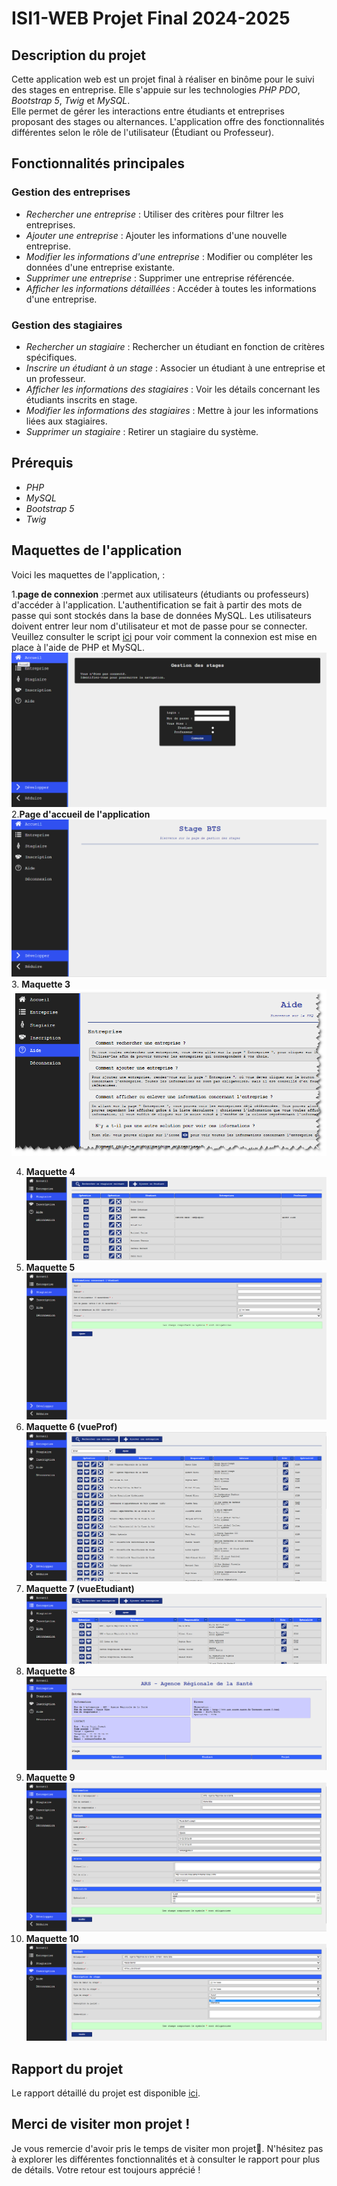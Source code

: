 # ISI1-WEB Projet Final 2024-2025

## Description du projet
Cette application web est un projet final à réaliser en binôme pour le suivi des stages en entreprise. Elle s'appuie sur les technologies *PHP PDO*, *Bootstrap 5*, *Twig* et *MySQL*.  
Elle permet de gérer les interactions entre étudiants et entreprises proposant des stages ou alternances. L'application offre des fonctionnalités différentes selon le rôle de l'utilisateur (Étudiant ou Professeur).

## Fonctionnalités principales
### Gestion des entreprises
- *Rechercher une entreprise* : Utiliser des critères pour filtrer les entreprises.
- *Ajouter une entreprise* : Ajouter les informations d'une nouvelle entreprise.
- *Modifier les informations d'une entreprise* : Modifier ou compléter les données d'une entreprise existante.
- *Supprimer une entreprise* : Supprimer une entreprise référencée.
- *Afficher les informations détaillées* : Accéder à toutes les informations d'une entreprise.

### Gestion des stagiaires
- *Rechercher un stagiaire* : Rechercher un étudiant en fonction de critères spécifiques.
- *Inscrire un étudiant à un stage* : Associer un étudiant à une entreprise et un professeur.
- *Afficher les informations des stagiaires* : Voir les détails concernant les étudiants inscrits en stage.
- *Modifier les informations des stagiaires* : Mettre à jour les informations liées aux stagiaires.
- *Supprimer un stagiaire* : Retirer un stagiaire du système.

## Prérequis
- *PHP* 
- *MySQL* 
- *Bootstrap 5* 
- *Twig*

## Maquettes de l'application
Voici les maquettes de l'application, :

1.**page de connexion** :permet aux utilisateurs (étudiants ou professeurs) d'accéder à l'application. L'authentification se fait à partir des mots de passe qui sont stockés dans la base de données MySQL. Les utilisateurs doivent entrer leur nom d'utilisateur et mot de passe pour se connecter.
Veuillez consulter le script [ici](https://github.com/QALLOUJ/WEBAPPLICATION/blob/master/geststages.sql) pour voir comment la connexion est mise en place à l'aide de PHP et MySQL.
   ![Page login](https://github.com/QALLOUJ/WEBAPPLICATION/raw/master/Maquettes-Ecran/logAppli.png)
2.**Page d'accueil de l'application**  
   ![Page d'accueil](https://github.com/QALLOUJ/WEBAPPLICATION/raw/master/Maquettes-Ecran/accueilAppli.png)
3. **Maquette 3**  
   ![Maquette 3](https://github.com/QALLOUJ/WEBAPPLICATION/raw/master/Maquettes-Ecran/pageAide.png)
   
4. **Maquette 4**  
   ![Maquette 4](https://github.com/QALLOUJ/WEBAPPLICATION/raw/master/Maquettes-Ecran/listeEtudiantStage.png)
5. **Maquette 5**  
   ![Maquette 5](https://github.com/QALLOUJ/WEBAPPLICATION/raw/master/Maquettes-Ecran/ficheEtudiant.png)
6. **Maquette 6 (vueProf)**  
   ![Maquette 6](https://github.com/QALLOUJ/WEBAPPLICATION/raw/master/Maquettes-Ecran/entreprise-vueProf.png)
7. **Maquette 7 (vueEtudiant)**  
   ![Maquette 4](https://github.com/QALLOUJ/WEBAPPLICATION/raw/master/Maquettes-Ecran/entreprise-vueEtudiant.png)
8. **Maquette 8**  
   ![Maquette 4](https://github.com/QALLOUJ/WEBAPPLICATION/raw/master/Maquettes-Ecran/entreprise-vueDescription.png)
9. **Maquette 9**  
   ![Maquette 4](https://github.com/QALLOUJ/WEBAPPLICATION/raw/master/Maquettes-Ecran/entreprise-vueCreation.png)
10. **Maquette 10**  
   ![Maquette 4](https://github.com/QALLOUJ/WEBAPPLICATION/raw/master/Maquettes-Ecran/descriptionStage.png)
   

   

## Rapport du projet
Le rapport détaillé du projet est disponible [ici](https://github.com/QALLOUJ/WEBAPPLICATION/blob/master/Rapport_projet_web.pdf).

## Merci de visiter mon projet !
Je vous remercie d'avoir pris le temps de visiter mon projet💙. N'hésitez pas à explorer les différentes fonctionnalités et à consulter le rapport pour plus de détails. Votre retour est toujours apprécié !
